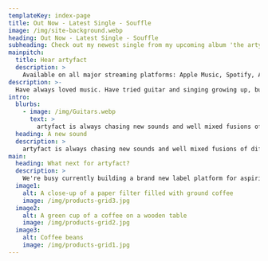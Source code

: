 ```yaml
---
templateKey: index-page
title: Out Now - Latest Single - Souffle
image: /img/site-background.webp
heading: Out Now - Latest Single - Souffle
subheading: Check out my newest single from my upcoming album 'the artyfactory'
mainpitch:
  title: Hear artyfact
  description: >
    Available on all major streaming platforms: Apple Music, Spotify, Amazon Music, Deezer, YouTube Music and many more
description: >-
  Have always loved music. Have tried guitar and singing growing up, but never really got as good as I would have hoped.  Trying my hand at music production now, and with the help of Ableton and the host of amazing synths, soft synths, and tech available these days it's starting to mould into an incredible journey! Things like the Pocket Operator PO35, which I have used on various tracks, the amazing Arturia Microbrute, Korg's Volcas and the Arturia BeatStep Pro and Keystep. Also just love experimenting with the joys of filters & plugins and exploring the realms of possibilities with regards to stereo and spacing within tracks. Am enjoying this journey greatly and hope to tell stories with some the tracks that I write. Hope you can join me on this discovery mission and enjoy some of what comes out the other end! Rock on!
intro:
  blurbs:
    - image: /img/Guitars.webp
      text: >
        artyfact is always chasing new sounds and well mixed fusions of different genres and so on.
  heading: A new sound
  description: >
    artyfact is always chasing new sounds and well mixed fusions of different genres and so on.
main:
  heading: What next for artyfact?
  description: >
    We're busy currently building a brand new label platform for aspiring new artists to get heard.
  image1:
    alt: A close-up of a paper filter filled with ground coffee
    image: /img/products-grid3.jpg
  image2:
    alt: A green cup of a coffee on a wooden table
    image: /img/products-grid2.jpg
  image3:
    alt: Coffee beans
    image: /img/products-grid1.jpg
---
```

